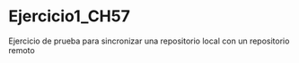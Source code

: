 # Ejercicio1_CH57
Ejercicio de prueba para sincronizar una repositorio local con un repositorio remoto
